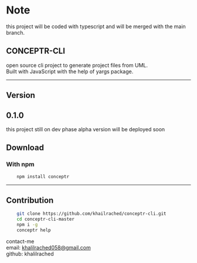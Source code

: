 # Note 
this project will be coded with typescript and will be merged with the main branch.

## CONCEPTR-CLI
<p>
open source cli project to generate project files from UML.<br>
Built with JavaScript with the help of yargs package.<br>
</p>

---

## Version
## 0.1.0
this project still on dev phase
alpha version will be deployed soon 
## Download
<div> 

<h3>With npm</h3>

```bash
    npm install conceptr
```

---
## Contribution

```bash
    git clone https://github.com/khailrached/conceptr-cli.git 
    cd conceptr-cli-master
    npm i -g
    conceptr help
```

<div>

contact-me <br>
email: khalilrached058@gmail.com<br>
github: khalilrached
